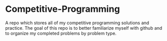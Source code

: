 # Competitive-Programming

A repo which stores all of my competitive programming solutions and practice.
The goal of this repo is to better familiarize myself with github and to organize my completed problems by problem type.
